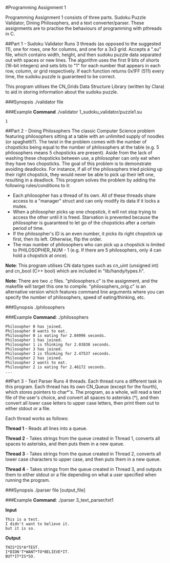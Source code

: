 #Programming Assignment 1

Programming Assignment 1 consists of three parts. Sudoku Puzzle Validator, Dining Philosophers, and a text converter/parser.
These assignments are to practise the behaviours of programming with pthreads in C.

##Part 1 - Sudoku Validator
Runs 3 threads (as opposed to the suggested 11), one for rows, one for columns, and one for a 3x3 grid. Accepts a ".su" file, which contains width, height, and then sudoku puzzle data separated out with spaces or new lines. The algorithm uses the first 9 bits of shorts (16-bit integers) and sets bits to "1" for each number that appears in each row, column, or grid respectively. If each function returns 0x1FF (511) every time, the sudoku puzzle is guaranteed to be correct.

This program utilises the CN\_Grids Data Structure Library (written by Clara) to aid in storing information about the sudoku puzzle.

###Synopsis
./validator file

###Example
**Command** ./validator 1\_sudoku\_validator/puzzle1.su
```
1
```

##Part 2 - Dining Philosophers
The classic Computer Science problem featuring philosophers sitting at a table with an unlimited supply of noodles (or spaghetti?). The twist in the problem comes with the number of chopsticks being equal to the number of philosophers at the table (e.g. 5 philosophers means 5 chopsticks are present). Aside from the lack of washing these chopsticks between use, a philosopher can only eat when they have two chopsticks. The goal of this problem is to demonstrate avoiding deadlocks. For instance, if all of the philosophers tried picking up their right chopstick, they would never be able to pick up their left one, resulting in a deadlock. This program solves the problem by adding the following rules/conditions to it:

+ Each philosopher has a thread of its own. All of these threads share access to a "manager" struct and can only modify its data if it locks a mutex.
+ When a philosopher picks up one chopstick, it will not stop trying to access the other until it is freed. Starvation is prevented because the philosopher is guaranteed to let go of the chopsticks after a certain period of time.
+ If the philosopher's ID is an even number, it picks its right chopstick up first, then its left. Otherwise, flip the order.
+ The max number of philosophers who can pick up a chopstick is limited to PHILOSOPHER\_NUM - 1 (e.g. If there are 5 philosophers, only 4 can hold a chopstick at once).

**Note**: This program utilises CN data types such as cn\_uint (unsigned int) and cn\_bool (C++ bool) which are included in "lib/handy/types.h".

**Note**: There are two .c files. "philosophers.c" is the assignment, and the makefile will target this one to compile. "philosophers\_orig.c" is an alternative version which features command line arguments where you can specify the number of philosophers, speed of eating/thinking, etc.

###Synopsis
./philosophers

###Example
**Command**: ./philosophers
```
Philosopher 0 has joined.
Philosopher 0 wants to eat.
Philosopher 0 is eating for 2.04996 seconds.
Philosopher 1 has joined.
Philosopher 1 is thinking for 2.03838 seconds.
Philosopher 3 has joined.
Philosopher 3 is thinking for 2.47537 seconds.
Philosopher 2 has joined.
Philosopher 2 wants to eat.
Philosopher 2 is eating for 2.46172 seconds.
...
```

##Part 3 - Text Parser
Runs 4 threads. Each thread runs a different task in this program. Each thread has its own CN\_Queue (except for the fourth), which stores pointers to char\*'s. The program, as a whole, will read a text file of the user's choice, and convert all spaces to asterisks (\*), and then convert all lower case letters to upper case letters, then print them out to either stdout or a file.

Each thread works as follows:

**Thread 1** - Reads all lines into a queue.

**Thread 2** - Takes strings from the queue created in Thread 1, converts all spaces to asterisks, and then puts them in a new queue.

**Thread 3** - Takes strings from the queue created in Thread 2, converts all lower case characters to upper case, and then puts them in a new queue.

**Thread 4** - Takes strings from the queue created in Thread 3, and outputs them to either stdout or a file depending on what a user specified when running the program.

###Synopsis
./parser file [output\_file]

###Example
**Command**: ./parser 3\_text\_parser/txt1

**Input**
```
This is a test.
I didn't want to believe it.
but it is so.
```

**Output**
```
THIS*IS*A*TEST.
I*DIDN'T*WANT*TO*BELIEVE*IT.
BUT*IT*IS*SO.
```
